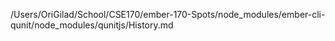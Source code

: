 /Users/OriGilad/School/CSE170/ember-170-Spots/node_modules/ember-cli-qunit/node_modules/qunitjs/History.md
